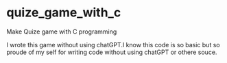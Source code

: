 # quize_game_with_c
Make Quize game with C programming

I wrote this game without using chatGPT.I know this code is so basic but  so proude of my self for writing code without using  chatGPT or othere souce. 
